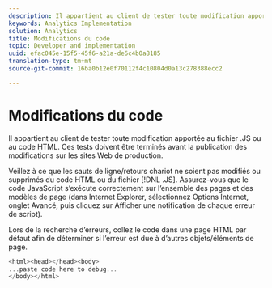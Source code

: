 ```yaml
---
description: Il appartient au client de tester toute modification apportée au fichier .JS ou au code HTML. Ces tests doivent être terminés avant la publication des modifications sur les sites Web de production.
keywords: Analytics Implementation
solution: Analytics
title: Modifications du code
topic: Developer and implementation
uuid: efac045e-15f5-45f6-a21a-de6c4b0a8185
translation-type: tm+mt
source-git-commit: 16ba0b12e0f70112f4c10804d0a13c278388ecc2

---
```



# Modifications du code

Il appartient au client de tester toute modification apportée au fichier .JS ou au code HTML. Ces tests doivent être terminés avant la publication des modifications sur les sites Web de production.

Veillez à ce que les sauts de ligne/retours chariot ne soient pas modifiés ou supprimés du code HTML ou du fichier [!DNL .JS]. Assurez-vous que le code JavaScript s’exécute correctement sur l’ensemble des pages et des modèles de page (dans Internet Explorer, sélectionnez Options Internet, onglet Avancé, puis cliquez sur Afficher une notification de chaque erreur de script).

Lors de la recherche d’erreurs, collez le code dans une page HTML par défaut afin de déterminer si l’erreur est due à d’autres objets/éléments de page.

```js
<html><head></head><body>
...paste code here to debug...
</body></html>
```

